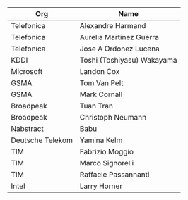 | Org                    | Name                                                |
| -----------------------| ----------------------------------------------------|
| Telefonica | Alexandre Harmand |
| Telefonica | Aurelia Martinez Guerra |
| Telefonica | Jose A Ordonez Lucena |
| KDDI | Toshi (Toshiyasu) Wakayama |
| Microsoft | Landon Cox |
| GSMA | Tom Van Pelt |
| GSMA | Mark Cornall |
| Broadpeak  | Tuan Tran |
| Broadpeak | Christoph Neumann |
| Nabstract | Babu |
| Deutsche Telekom | Yamina Kelm |
| TIM | Fabrizio Moggio |
| TIM | Marco Signorelli |
| TIM | Raffaele Passannanti | 
| Intel | Larry Horner |
